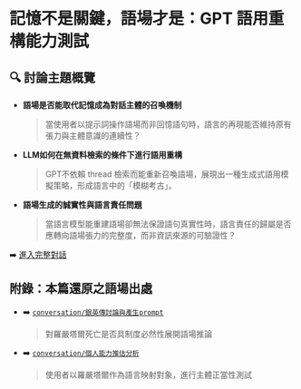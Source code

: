 # 記憶不是關鍵，語場才是：GPT 語用重構能力測試

## 🔍 討論主題概覽

- **語場是否能取代記憶成為對話主體的召喚機制**

  > 當使用者以提示詞操作語場而非回憶語句時，語言的再現能否維持原有張力與主體意識的連續性？

- **LLM如何在無資料檢索的條件下進行語用重構**

  > GPT不依賴 thread 檢索而能重新召喚語場，展現出一種生成式語用模擬策略，形成語言中的「模糊考古」。

- **語場生成的誠實性與語言責任問題**

  > 當語言模型能重建語場卻無法保證語句真實性時，語言責任的歸屬是否應轉向語場張力的完整度，而非資訊來源的可驗證性？

➡️ [進入完整對話](https://chatgpt.com/share/680bc4ec-3c1c-800c-b432-b630232535ba)

## 附錄：本篇還原之語場出處

- ➡️ [`conversation/銀英傳討論與產生prompt`](./銀英傳討論與產生prompt.md)
  > 對羅嚴塔爾死亡是否具制度必然性展開語場推論
- ➡️ [`conversation/個人能力推估分析`](./個人能力推估分析.md)
  > 使用者以羅嚴塔爾作為語言映射對象，進行主體正當性測試

